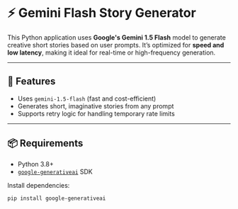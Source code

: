 # ⚡ Gemini Flash Story Generator

This Python application uses **Google's Gemini 1.5 Flash** model to generate creative short stories based on user prompts. It’s optimized for **speed and low latency**, making it ideal for real-time or high-frequency generation.

---

## 🚀 Features

- Uses `gemini-1.5-flash` (fast and cost-efficient)
- Generates short, imaginative stories from any prompt
- Supports retry logic for handling temporary rate limits

---

## 📦 Requirements

- Python 3.8+
- [`google-generativeai`](https://pypi.org/project/google-generativeai/) SDK

Install dependencies:

```bash
pip install google-generativeai

